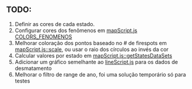 ## TODO:
1. Definir as cores de cada estado.
1. Configurar cores dos fenômenos em [mapScript.js COLORS_FENOMENOS](mapScript.js)
1. Melhorar coloração dos pontos baseado no # de firespots em [mapScript.js::scale](mapScript.js), ou usar o raio dos círculos ao invés da cor
1. Calcular valores por estado em [mapScript.js::getStatesDataSets](mapScript.js)
1. Adicionar um gráfico semelhante ao [lineScript.js](lineScript.js) para os dados de desmatamento
1. Melhorar o filtro de range de ano, foi uma solução temporário só para testes